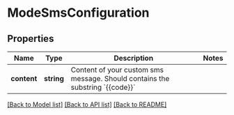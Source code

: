 # ModeSmsConfiguration

## Properties
Name | Type | Description | Notes
------------ | ------------- | ------------- | -------------
**content** | **string** | Content of your custom sms message. Should contains the substring &#x60;{{code}}&#x60; | 

[[Back to Model list]](../README.md#documentation-for-models) [[Back to API list]](../README.md#documentation-for-api-endpoints) [[Back to README]](../README.md)

